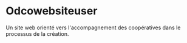 # Odcowebsiteuser
Un site web orienté vers l'accompagnement des coopératives dans le processus de la création. 
